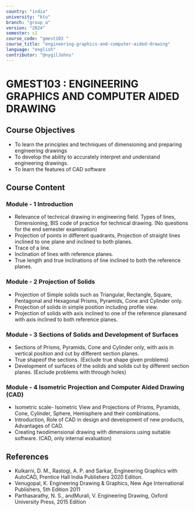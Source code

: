 ```yaml
---
country: "india"
university: "ktu"
branch: "group_a"
version: "2024"
semester: s1
course_code: "gmest103 "
course_title: "engineering-graphics-and-computer-aided-drawing"
language: "english"
contributor: "@nygilJohns"
---
```


# GMEST103 : ENGINEERING GRAPHICS AND COMPUTER AIDED DRAWING


## Course Objectives
* To learn the principles and techniques of dimensioning and preparing engineering drawings
* To develop the ability to accurately interpret and understand engineering drawings. 
* To learn the features of CAD software 

## Course Content
### Module - 1 Introduction
* Relevance of technical drawing in engineering field. Types of lines, Dimensioning, BIS code of practice for technical drawing. (No questions for the end semester examination) 
* Projection of points in different quadrants, Projection of straight lines inclined to one plane and inclined to both planes.
* Trace of a line.
*  Inclination of lines with reference planes.
*  True length and true inclinations of line inclined to both the reference planes.  

### Module - 2 Projection of Solids
* Projection of Simple solids such as Triangular, Rectangle, Square, Pentagonal and Hexagonal Prisms, Pyramids, Cone and Cylinder only.
* Projection of solids in simple position including profile view. 
* Projection of solids with axis inclined to one of the reference planesand with axis inclined to both reference planes. 
 
  
### Module - 3 Sections of Solids and Development of Surfaces
* Sections of Prisms, Pyramids, Cone and Cylinder only, with axis in vertical position and cut by different section planes.
* True shapeof the sections. (Exclude true shape given problems)
* Development of surfaces of the solids and solids cut by different section planes. (Exclude problems with through holes)

### Module - 4 Isometric Projection and Computer Aided Drawing (CAD)
* Isometric scale- Isometric View and Projections of Prisms, Pyramids, Cone, Cylinder, Sphere, Hemisphere and their combinations.  
* Introduction, Role of CAD in design and development of new products, Advantages of CAD.
* Creating twodimensional drawing with dimensions using suitable software. (CAD, only internal evaluation)



## References
* Kulkarni, D. M., Rastogi, A. P. and Sarkar,  Engineering Graphics with AutoCAD, Prentice Hall India Publishers 2020 Edition. 
* Venugopal, K. Engineering Drawing & Graphics, New Age International Publishers, 5th Edition 2011
* Parthasarathy, N. S., andMurali, V.  Engineering Drawing, Oxford University Press, 2015 Edition
